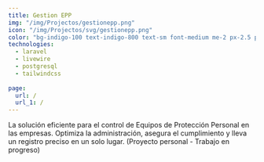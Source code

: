 ```yaml
---
title: Gestion EPP
img: "/img/Projectos/gestionepp.png"
icon: "/img/Projectos/svg/gestionepp.png"
color: "bg-indigo-100 text-indigo-800 text-sm font-medium me-2 px-2.5 py-0.5 rounded dark:bg-indigo-900 dark:text-indigo-300"
technologies:
  - laravel
  - livewire
  - postgresql
  - tailwindcss
  
page:
  url: /
  url_1: /
---
```


La solución eficiente para el control de Equipos de Protección Personal en las empresas. Optimiza la administración, asegura el cumplimiento y lleva un registro preciso en un solo lugar. (Proyecto personal - Trabajo en progreso)
